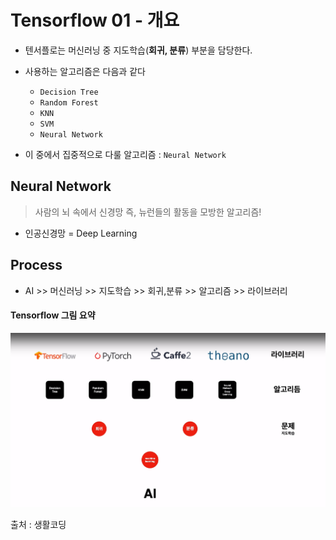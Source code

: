 # Tensorflow 01 - 개요

- 텐서플로는 머신러닝 중 지도학습(**회귀, 분류**) 부분을 담당한다.
- 사용하는 알고리즘은 다음과 같다
  - `Decision Tree`
  - `Random Forest`
  - `KNN`
  - `SVM`
  - `Neural Network`

- 이 중에서 집중적으로 다룰 알고리즘 : `Neural Network`



## Neural Network

> 사람의 뇌 속에서 신경망 즉, 뉴런들의 활동을 모방한 알고리즘!

- 인공신경망 = Deep Learning 



## Process

- AI >> 머신러닝 >> 지도학습 >>  회귀,분류 >> 알고리즘 >> 라이브러리



#### Tensorflow 그림 요약

![텐서플로 한 방에 설명](md-images/%ED%85%90%EC%84%9C%ED%94%8C%EB%A1%9C%20%ED%95%9C%20%EB%B0%A9%EC%97%90%20%EC%84%A4%EB%AA%85.PNG)

출처 : 생활코딩